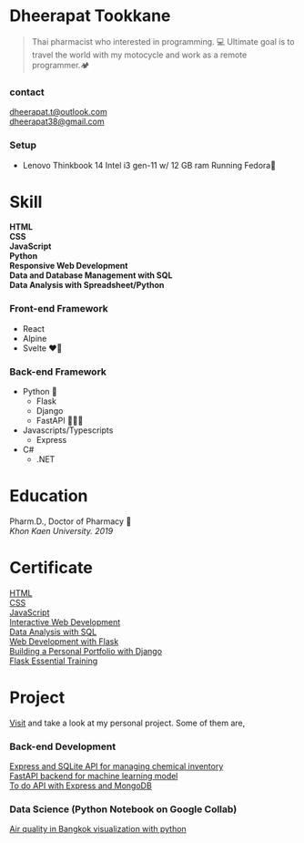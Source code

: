# Dheerapat Tookkane

> Thai pharmacist who interested in programming. 💻 
> Ultimate goal is to travel the world with my motocycle and work as a remote programmer.🏕

### contact

dheerapat.t@outlook.com  
dheerapat38@gmail.com

### Setup
* Lenovo Thinkbook 14 Intel i3 gen-11 w/ 12 GB ram Running Fedora🐧

# Skill

**HTML**  
**CSS**  
**JavaScript**  
**Python**  
**Responsive Web Development**  
**Data and Database Management with SQL**  
**Data Analysis with Spreadsheet/Python**

### Front-end Framework

* React
* Alpine
* Svelte ❤️‍🔥

### Back-end Framework

* Python 🐍
  * Flask
  * Django
  * FastAPI 🧑🏼‍💻
* Javascripts/Typescripts
  * Express
* C#
  * .NET

# Education

Pharm.D., Doctor of Pharmacy 💊  
*Khon Kaen University. 2019*

# Certificate

[HTML](https://www.linkedin.com/learning/certificates/e8b06b94e9ab7f30d18724b81c64af619c5392156ff79bc47a2a4970aaf90e64?trk=share_certificate)  
[CSS](https://www.linkedin.com/learning/certificates/73c959dd2a653508c662d10f77c708bc37476519627078fbf01a65d7cc0b4c7c?trk=share_certificate)  
[JavaScript](https://www.codecademy.com/profiles/fullStackPy/certificates/705dcb15de0da4dd9d9fc4f3274b430e)  
[Interactive Web Development](https://www.codecademy.com/profiles/fullStackPy/certificates/36ae898a1d1c8524815305b2d1d2ebab)  
[Data Analysis with SQL](https://www.codecademy.com/profiles/fullStackPy/certificates/5cafb2d937090210d7df3652)  
[Web Development with Flask](https://www.codecademy.com/profiles/fullStackPy/certificates/5ee3bf2c187929001393af70)  
[Building a Personal Portfolio with Django](https://www.linkedin.com/learning/certificates/e1e8dec564d6a7dc3e3834f51dd81a51abb5087b946ea29291f4b55401b73f85)  
[Flask Essential Training](https://www.linkedin.com/learning/certificates/53f80a9b3d5e75fa186dd39a796ac93f90bfdbddd968f795a21d12a54be6b2fb)  

# Project

[Visit](https://www.github.com/dheerapat) and take a look at my personal project. Some of them are,  
  
### Back-end Development

[Express and SQLite API for managing chemical inventory](https://github.com/dheerapat/express-storage-api)  
[FastAPI backend for machine learning model](https://github.com/dheerapat/fastapi-ml-api-test)  
[To do API with Express and MongoDB](https://github.com/dheerapat/express-todo-api)
  
### Data Science (Python Notebook on Google Collab)

[Air quality in Bangkok visualization with python](https://colab.research.google.com/drive/1VAX68CNfiXBPkW1HnZM0pu-NUs7IIkXO?usp=sharing)
